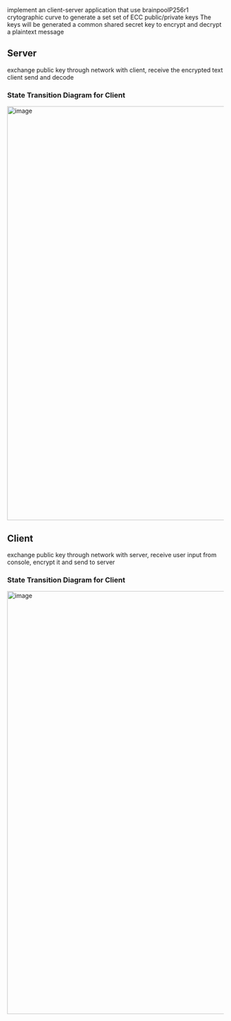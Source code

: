 implement an client-server application that use brainpoolP256r1 crytographic curve to generate a set set of ECC public/private keys
The keys will be generated a common shared secret key to encrypt and decrypt a plaintext message

## Server
exchange public key through network with client, receive the encrypted text client send and decode
### State Transition Diagram for Client 
<img width="964" alt="image" src="https://github.com/KYang72Bcit/ECC_key_generation_exchange/assets/90719969/e34fdde5-d772-4112-a1b5-d2cd35fbf702">



## Client
exchange public key through network with server, receive user input from console, encrypt it and send to server
### State Transition Diagram for Client 
<img width="985" alt="image" src="https://github.com/KYang72Bcit/ECC_key_generation_exchange/assets/90719969/567ee0e6-9cd8-4b7d-aaa3-3de0fe066869">

